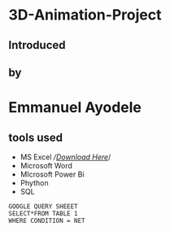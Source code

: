 # 3D-Animation-Project
## Introduced
## by
# Emmanuel Ayodele

## tools used

- MS Excel */[Download Here](https://facebook.com)*/
- Microsoft Word
- MIcrosoft Power Bi
- Phython 
- SQL
```
GOOGLE QUERY SHEEET
SELECT*FROM TABLE 1
WHERE CONDITION = NET
